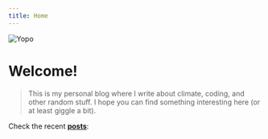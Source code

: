 ```yaml
---
title: Home
---
```


![Yopo](/img/me_pixel.png#me-photo)

# Welcome!

> This is my personal blog where I write about climate, coding, and other
random stuff. I hope you can find something interesting here (or at least
giggle a bit).

Check the recent **[posts](/posts/)**: 
